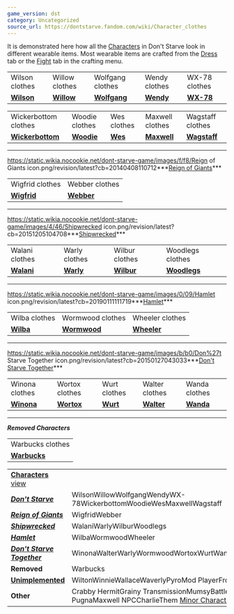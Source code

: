 ```yaml
---
game_version: dst
category: Uncategorized
source_url: https://dontstarve.fandom.com/wiki/Character_clothes
---
```


It is demonstrated here how all the [Characters](/wiki/Characters "Characters") in Don't Starve look in different wearable items. Most wearable items are crafted from the [Dress](/wiki/Dress "Dress") tab or the [Fight](/wiki/Fight "Fight") tab in the crafting menu.

|  |  |  |  |  |
| --- | --- | --- | --- | --- |
| Wilson clothes | Willow clothes | Wolfgang clothes | Wendy clothes | WX-78 clothes |
| **[Wilson](/wiki/Wilson_clothes "Wilson clothes")** | **[Willow](/wiki/Willow_clothes "Willow clothes")** | **[Wolfgang](/wiki/Wolfgang_clothes "Wolfgang clothes")** | **[Wendy](/wiki/Wendy_clothes "Wendy clothes")** | **[WX-78](/wiki/WX-78_clothes "WX-78 clothes")** |

|  |  |  |  |  |
| --- | --- | --- | --- | --- |
| Wickerbottom clothes | Woodie clothes | Wes clothes | Maxwell clothes | Wagstaff clothes |
| **[Wickerbottom](/wiki/Wickerbottom_clothes "Wickerbottom clothes")** | **[Woodie](/wiki/Woodie_clothes "Woodie clothes")** | **[Wes](/wiki/Wes_clothes "Wes clothes")** | **[Maxwell](/wiki/Maxwell_clothes "Maxwell clothes")** | **[Wagstaff](/wiki/Wagstaff_clothes "Wagstaff clothes")** |

---



https://static.wikia.nocookie.net/dont-starve-game/images/f/f8/Reign of Giants icon.png/revision/latest?cb=20140408110712***[Reign of Giants](/wiki/Reign_of_Giants "Reign of Giants")***

|  |  |
| --- | --- |
| Wigfrid clothes | Webber clothes |
| **[Wigfrid](/wiki/Wigfrid_clothes "Wigfrid clothes")** | **[Webber](/wiki/Webber_clothes "Webber clothes")** |

---



https://static.wikia.nocookie.net/dont-starve-game/images/4/46/Shipwrecked icon.png/revision/latest?cb=20151205104708***[Shipwrecked](/wiki/Shipwrecked "Shipwrecked")***

|  |  |  |  |
| --- | --- | --- | --- |
| Walani clothes | Warly clothes | Wilbur clothes | Woodlegs clothes |
| **[Walani](/wiki/Walani_clothes "Walani clothes")** | **[Warly](/wiki/Warly_clothes "Warly clothes")** | **[Wilbur](/wiki/Wilbur_clothes "Wilbur clothes")** | **[Woodlegs](/wiki/Woodlegs_clothes "Woodlegs clothes")** |

---



https://static.wikia.nocookie.net/dont-starve-game/images/0/09/Hamlet icon.png/revision/latest?cb=20190111111719***[Hamlet](/wiki/Hamlet "Hamlet")***

|  |  |  |
| --- | --- | --- |
| Wilba clothes | Wormwood clothes | Wheeler clothes |
| **[Wilba](/wiki/Wilba_clothes "Wilba clothes")** | **[Wormwood](/wiki/Wormwood_clothes "Wormwood clothes")** | **[Wheeler](/wiki/Wheeler_clothes "Wheeler clothes")** |

---



https://static.wikia.nocookie.net/dont-starve-game/images/b/b0/Don%27t Starve Together icon.png/revision/latest?cb=20150127043033***[Don't Starve Together](/wiki/Don%27t_Starve_Together "Don't Starve Together")***

|  |  |  |  |  |
| --- | --- | --- | --- | --- |
| Winona clothes | Wortox clothes | Wurt clothes | Walter clothes | Wanda clothes |
| **[Winona](/wiki/Winona_clothes "Winona clothes")** | **[Wortox](/wiki/Wortox_clothes "Wortox clothes")** | **[Wurt](/wiki/Wurt_clothes "Wurt clothes")** | **[Walter](/wiki/Walter_clothes "Walter clothes")** | **[Wanda](/wiki/Wanda_clothes "Wanda clothes")** |

---



***Removed Characters***

|  |
| --- |
| Warbucks clothes |
| **[Warbucks](/wiki/Warbucks_clothes "Warbucks clothes")** |

|  |  |
| --- | --- |
| **[Characters](/wiki/Characters "Characters")** [view](/wiki/Template:Characters "Template:Characters") | |
| ***[Don't Starve](/wiki/Don%27t_Starve "Don't Starve")*** | WilsonWillowWolfgangWendyWX-78WickerbottomWoodieWesMaxwellWagstaff |
| ***[Reign of Giants](/wiki/Reign_of_Giants "Reign of Giants")*** | WigfridWebber |
| ***[Shipwrecked](/wiki/Shipwrecked "Shipwrecked")*** | WalaniWarlyWilburWoodlegs |
| ***[Hamlet](/wiki/Hamlet "Hamlet")*** | WilbaWormwoodWheeler |
| ***[Don't Starve Together](/wiki/Don%27t_Starve_Together "Don't Starve Together")*** | WinonaWalterWarlyWormwoodWortoxWurtWandaWonkey |
| **Removed** | Warbucks |
| **[Unimplemented](/wiki/Unimplemented_Characters "Unimplemented Characters")** | WiltonWinnieWallaceWaverlyPyroMod PlayerFrog Webber |
| **Other** | Crabby HermitGrainy TransmissionMumsyBattlemaster PugnaMaxwell NPCCharlieThem [Minor Characters](/wiki/Minor_Characters "Minor Characters") |